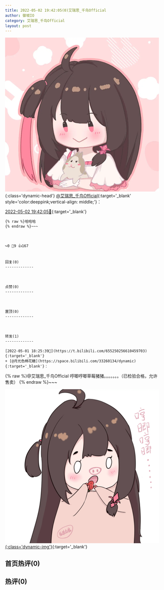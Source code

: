 ```yaml
---
title: 2022-05-02 19:42:05(0)艾瑞思_千鸟Official
author: 御坂IO
category: 艾瑞思_千鸟Official
layout: post
---
```


![img](/images/7e08840c56f251de28bdf766b647bd5fe9a5d50a.jpg){:class='dynamic-head'}
[@艾瑞思_千鸟Official](https://space.bilibili.com/1090010845/dynamic){:target='_blank' style='color:deeppink;vertical-align: middle;'}：

[2022-05-02 19:42:05🔗](https://t.bilibili.com/655641038523727890){:target='_blank'}

~~~
{% raw %}哈哈哈
{% endraw %}~~~



↪️0 💬9 👍167


回复(0)
-------------



点赞(0)
-------------



置顶(0)
-------------



转发(1)
-------------

[2022-05-01 18:25:39🔗](https://t.bilibili.com/655250256610459703){:target='_blank'}
+ [@月光色棉花糖](https://space.bilibili.com/33260134/dynamic){:target='_blank'}：
~~~
{% raw %}@艾瑞思_千鸟Official 哼唧哼唧草莓猪猪。。。。。。。（已检验合格，允许售卖）
{% endraw %}~~~


[![img](/images/6a226dcfdc9aebfc0d3135ce7e39b7f48725c6a2.jpg){:class='dynamic-img'}](/images/6a226dcfdc9aebfc0d3135ce7e39b7f48725c6a2.jpg){:target='_blank'}




首页热评(0)
-------------



热评(0)
-------------



